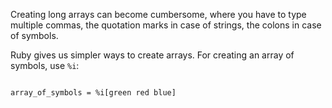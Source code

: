 Creating long arrays can become
cumbersome, where you have to type
multiple commas, the quotation marks in case of
strings, the colons in case of symbols.

Ruby gives us simpler ways to create
arrays. For creating an array of
symbols, use `%i`:

<Editor lang="ruby">
<code>
array_of_symbols = %i[green red blue]
</code>
</Editor>